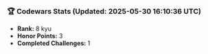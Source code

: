### 🏆 Codewars Stats (Updated: 2025-05-30 16:10:36 UTC)

- **Rank:** 8 kyu
- **Honor Points:** 3
- **Completed Challenges:** 1
